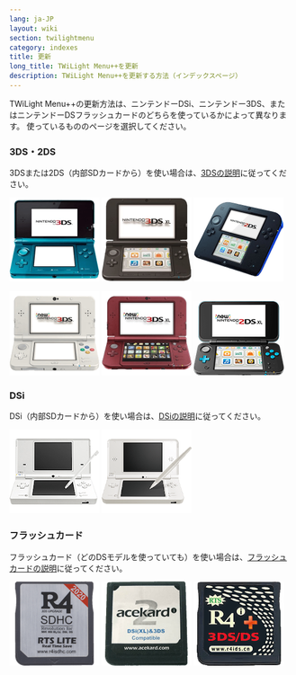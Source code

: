 ```yaml
---
lang: ja-JP
layout: wiki
section: twilightmenu
category: indexes
title: 更新
long_title: TWiLight Menu++を更新
description: TWiLight Menu++を更新する方法（インデックスページ）
---
```


TWiLight Menu++の更新方法は、ニンテンドーDSi、ニンテンドー3DS、またはニンテンドーDSフラッシュカードのどちらを使っているかによって異なります。 使っているもののページを選択してください。

### 3DS・2DS
3DSまたは2DS（内部SDカードから）を使い場合は、[3DSの説明](updating-3ds)に従ってください。

[![ニンテンドー3DS](/assets/images/consoles/old3ds.png)](updating-3ds) [![ニンテンドー3DS LL](/assets/images/consoles/old3dsxl.png)](updating-3ds) [![ニンテンドー2DS](/assets/images/consoles/2ds.png)](updating-3ds)

[![Newニンテンドー3DS](/assets/images/consoles/new3ds.png)](updating-3ds) [![Newニンテンドー3DS LL](/assets/images/consoles/new3dsxl.png)](updating-3ds) [![Newニンテンドー2DS LL](/assets/images/consoles/new2dsxl.png)](updating-3ds)

### DSi
DSi（内部SDカードから）を使い場合は、[DSiの説明](updating-dsi)に従ってください。

[![ニンテンドーDSi](/assets/images/consoles/dsi.png)](updating-dsi) [![ニンテンドーDSi LL](/assets/images/consoles/dsixl.png)](updating-dsi)

### フラッシュカード
フラッシュカード（どのDSモデルを使っていても）を使い場合は、[フラッシュカードの説明](updating-flashcard)に従ってください。

[![r4isdhc.comマジコン](/assets/images/consoles/r4isdhc.com.png)](updating-flashcard) [![Acekard2iマジコン](/assets/images/consoles/acekard2i.png)](updating-flashcard) [![R4i Gold 3DS Plusマジコン](/assets/images/consoles/r4igold3dsplus.png)](updating-flashcard)

